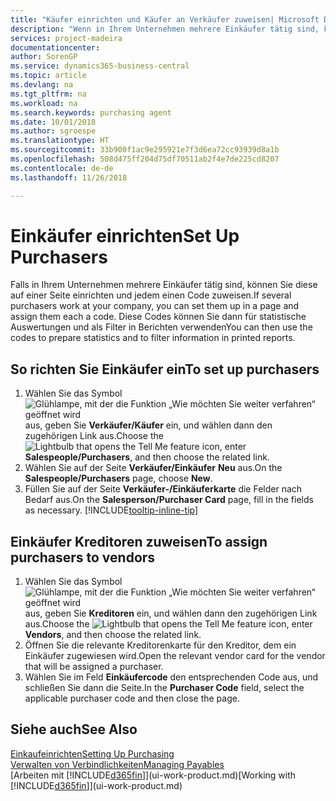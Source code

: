 ```yaml
---
title: "Käufer einrichten und Käufer an Verkäufer zuweisen| Microsoft Docs"
description: "Wenn in Ihrem Unternehmen mehrere Einkäufer tätig sind, können Sie diese für statistische Analyse organisieren."
services: project-madeira
documentationcenter: 
author: SorenGP
ms.service: dynamics365-business-central
ms.topic: article
ms.devlang: na
ms.tgt_pltfrm: na
ms.workload: na
ms.search.keywords: purchasing agent
ms.date: 10/01/2018
ms.author: sgroespe
ms.translationtype: HT
ms.sourcegitcommit: 33b900f1ac9e295921e7f3d6ea72cc93939d8a1b
ms.openlocfilehash: 508d475ff204d75df70511ab2f4e7de225cd8207
ms.contentlocale: de-de
ms.lasthandoff: 11/26/2018

---
```

# <a name="set-up-purchasers"></a><span data-ttu-id="80ed0-103">Einkäufer einrichten</span><span class="sxs-lookup"><span data-stu-id="80ed0-103">Set Up Purchasers</span></span>
<span data-ttu-id="80ed0-104">Falls in Ihrem Unternehmen mehrere Einkäufer tätig sind, können Sie diese auf einer Seite einrichten und jedem einen Code zuweisen.</span><span class="sxs-lookup"><span data-stu-id="80ed0-104">If several purchasers work at your company, you can set them up in a page and assign them each a code.</span></span> <span data-ttu-id="80ed0-105">Diese Codes können Sie dann für statistische Auswertungen und als Filter in Berichten verwenden</span><span class="sxs-lookup"><span data-stu-id="80ed0-105">You can then use the codes to prepare statistics and to filter information in printed reports.</span></span>

## <a name="to-set-up-purchasers"></a><span data-ttu-id="80ed0-106">So richten Sie Einkäufer ein</span><span class="sxs-lookup"><span data-stu-id="80ed0-106">To set up purchasers</span></span>
1. <span data-ttu-id="80ed0-107">Wählen Sie das Symbol ![Glühlampe, mit der die Funktion „Wie möchten Sie weiter verfahren“ geöffnet wird](media/ui-search/search_small.png "Wie möchten Sie weiter verfahren?") aus, geben Sie **Verkäufer/Käufer** ein, und wählen dann den zugehörigen Link aus.</span><span class="sxs-lookup"><span data-stu-id="80ed0-107">Choose the ![Lightbulb that opens the Tell Me feature](media/ui-search/search_small.png "Tell me what you want to do") icon, enter **Salespeople/Purchasers**, and then choose the related link.</span></span>
2. <span data-ttu-id="80ed0-108">Wählen Sie auf der Seite **Verkäufer/Einkäufer** **Neu** aus.</span><span class="sxs-lookup"><span data-stu-id="80ed0-108">On the **Salespeople/Purchasers** page, choose **New**.</span></span>
3. <span data-ttu-id="80ed0-109">Füllen Sie auf der Seite **Verkäufer-/Einkäuferkarte** die Felder nach Bedarf aus.</span><span class="sxs-lookup"><span data-stu-id="80ed0-109">On the **Salesperson/Purchaser Card** page, fill in the fields as necessary.</span></span> [!INCLUDE[tooltip-inline-tip](includes/tooltip-inline-tip_md.md)]

## <a name="to-assign-purchasers-to-vendors"></a><span data-ttu-id="80ed0-110">Einkäufer Kreditoren zuweisen</span><span class="sxs-lookup"><span data-stu-id="80ed0-110">To assign purchasers to vendors</span></span>
1. <span data-ttu-id="80ed0-111">Wählen Sie das Symbol ![Glühlampe, mit der die Funktion „Wie möchten Sie weiter verfahren“ geöffnet wird](media/ui-search/search_small.png "Wie möchten Sie weiter verfahren?") aus, geben Sie **Kreditoren** ein, und wählen dann den zugehörigen Link aus.</span><span class="sxs-lookup"><span data-stu-id="80ed0-111">Choose the ![Lightbulb that opens the Tell Me feature](media/ui-search/search_small.png "Tell me what you want to do") icon, enter **Vendors**, and then choose the related link.</span></span>
2. <span data-ttu-id="80ed0-112">Öffnen Sie die relevante Kreditorenkarte für den Kreditor, dem ein Einkäufer zugewiesen wird.</span><span class="sxs-lookup"><span data-stu-id="80ed0-112">Open the relevant vendor card for the vendor that will be assigned a purchaser.</span></span>
3. <span data-ttu-id="80ed0-113">Wählen Sie im Feld **Einkäufercode** den entsprechenden Code aus, und schließen Sie dann die Seite.</span><span class="sxs-lookup"><span data-stu-id="80ed0-113">In the **Purchaser Code** field, select the applicable purchaser code and then close the page.</span></span>

## <a name="see-also"></a><span data-ttu-id="80ed0-114">Siehe auch</span><span class="sxs-lookup"><span data-stu-id="80ed0-114">See Also</span></span>
[<span data-ttu-id="80ed0-115">Einkaufeinrichten</span><span class="sxs-lookup"><span data-stu-id="80ed0-115">Setting Up Purchasing</span></span>](purchasing-setup-purchasing.md)  
[<span data-ttu-id="80ed0-116">Verwalten von Verbindlichkeiten</span><span class="sxs-lookup"><span data-stu-id="80ed0-116">Managing Payables</span></span>](payables-manage-payables.md)  
<span data-ttu-id="80ed0-117">[Arbeiten mit [!INCLUDE[d365fin](includes/d365fin_md.md)]](ui-work-product.md)</span><span class="sxs-lookup"><span data-stu-id="80ed0-117">[Working with [!INCLUDE[d365fin](includes/d365fin_md.md)]](ui-work-product.md)</span></span>

